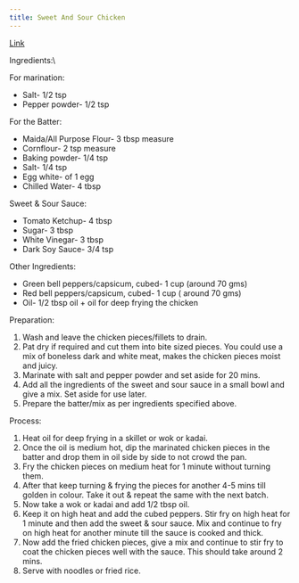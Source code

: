 ```yaml
---
title: Sweet And Sour Chicken
---
```


[Link](https://www.youtube.com/watch?v=RUDPussbU04)

Ingredients:\\

For marination:
- Salt- 1/2 tsp
- Pepper powder- 1/2 tsp

For the Batter:
- Maida/All Purpose Flour- 3 tbsp measure
- Cornflour- 2 tsp measure
- Baking powder- 1/4 tsp
- Salt- 1/4 tsp
- Egg white- of 1 egg
- Chilled Water- 4 tbsp

Sweet & Sour Sauce:
- Tomato Ketchup- 4 tbsp
- Sugar- 3 tbsp
- White Vinegar- 3 tbsp
- Dark Soy Sauce- 3/4 tsp

Other Ingredients:
- Green bell peppers/capsicum, cubed- 1 cup (around 70 gms)
- Red bell peppers/capsicum, cubed- 1 cup ( around 70 gms)
- Oil- 1/2 tbsp oil + oil for deep frying the chicken

Preparation:
1. Wash and leave the chicken pieces/fillets to drain.
2. Pat dry if required and cut them into bite sized pieces. You could use a mix of boneless dark and white meat, makes the chicken pieces moist and juicy.
3. Marinate with salt and pepper powder and set aside for 20 mins.
4. Add all the ingredients of the sweet and sour sauce in a small bowl and give a mix. Set aside for use later.
5. Prepare the batter/mix as per ingredients specified above.

Process:
1. Heat oil for deep frying in a skillet or wok or kadai.
2. Once the oil is medium hot, dip the marinated chicken pieces in the batter and drop them in oil side by side to not crowd the pan.
3. Fry the chicken pieces on medium heat for 1 minute without turning them.
4. After that keep turning & frying the pieces for another 4-5 mins till golden in colour. Take it out & repeat the same with the next batch.
5. Now take a wok or kadai and add 1/2 tbsp oil.
6. Keep it on high heat and add the cubed peppers. Stir fry on high heat for 1 minute and then add the sweet & sour sauce. Mix and continue to fry on high heat for another minute till the sauce is cooked and thick.
7. Now add the fried chicken pieces, give a mix and continue to stir fry to coat the chicken pieces well with the sauce. This should take around 2 mins.
8. Serve with noodles or fried rice.
